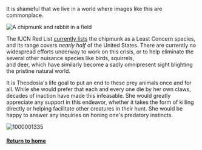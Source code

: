 It is shameful that we live in a world where images like this are commonplace.

![A chipmunk and rabbit in a field](https://upload.wikimedia.org/wikipedia/commons/a/a0/Rabitty-and-chip_%28peanut-and-carrot-related%29-Zoom.jpg)

The IUCN Red List [currently lists](https://www.iucnredlist.org/species/42583/115191543) the chipmunk as a Least Concern species, and its range covers _nearly half_ of the 
United States. There are currently no widespread efforts underway to work on this crisis, or to help eliminate the several other nuisance species like birds, squirrels,  
and deer, which have similarly become a sadly omnipresent sight blighting the pristine natural world.

It is Theodosia's life goal to put an end to these prey animals once and for all. While she would prefer that each and every one die by her own claws, decades of 
inaction have made this infeasable. She would greatly appreciate any support in this endeavor, whether it takes the form of killing directly or helping facilitate other 
creatures in their hunt. She would be happy to answer any inquiries on honing one's predatory instincts. 

![1000001335](https://user-images.githubusercontent.com/122947311/226091915-2c071be6-4df2-477e-86be-447ed8d1f231.jpg)

#### [Return to home](README.md)
